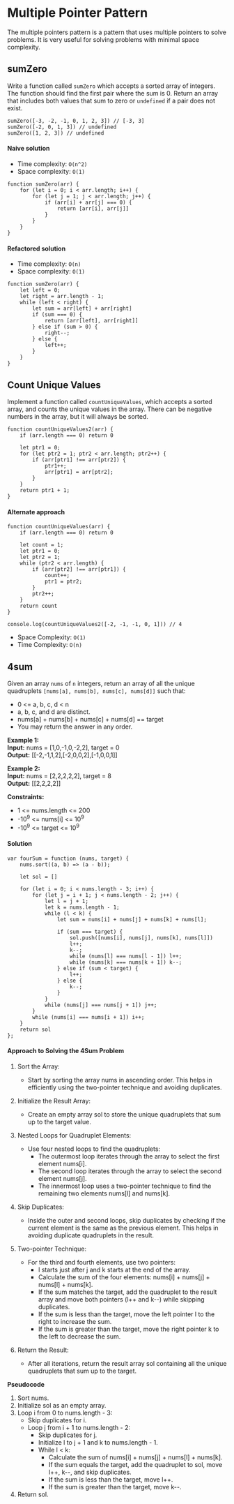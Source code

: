 # Multiple Pointer Pattern

The multiple pointers pattern is a pattern that uses multiple pointers to solve problems. It is very useful for solving problems with minimal space complexity.

## sumZero

Write a function called `sumZero` which accepts a sorted array of integers. The function should find the first pair where the sum is 0. Return an array that includes both values that sum to zero or `undefined` if a pair does not exist.

```
sumZero([-3, -2, -1, 0, 1, 2, 3]) // [-3, 3]
sumZero([-2, 0, 1, 3]) // undefined
sumZero([1, 2, 3]) // undefined
```

#### Naive solution

- Time complexity: `O(n^2)`
- Space complexity: `O(1)`

```
function sumZero(arr) {
    for (let i = 0; i < arr.length; i++) {
        for (let j = 1; j < arr.length; j++) {
            if (arr[i] + arr[j] === 0) {
                return [arr[i], arr[j]]
            }
        }
    }
}
```

#### Refactored solution

- Time complexity: `O(n)`
- Space complexity: `O(1)`

```
function sumZero(arr) {
    let left = 0;
    let right = arr.length - 1;
    while (left < right) {
        let sum = arr[left] + arr[right]
        if (sum === 0) {
            return [arr[left], arr[right]]
        } else if (sum > 0) {
            right--;
        } else {
            left++;
        }
    }
}
```

## Count Unique Values

Implement a function called `countUniqueValues`, which accepts a sorted array, and counts the unique values in the array. There can be negative numbers in the array, but it will always be sorted.

```
function countUniqueValues2(arr) {
    if (arr.length === 0) return 0

    let ptr1 = 0;
    for (let ptr2 = 1; ptr2 < arr.length; ptr2++) {
        if (arr[ptr1] !== arr[ptr2]) {
            ptr1++;
            arr[ptr1] = arr[ptr2];
        }
    }
    return ptr1 + 1;
}
```

#### Alternate approach

```
function countUniqueValues(arr) {
    if (arr.length === 0) return 0

    let count = 1;
    let ptr1 = 0;
    let ptr2 = 1;
    while (ptr2 < arr.length) {
        if (arr[ptr2] !== arr[ptr1]) {
            count++;
            ptr1 = ptr2;
        }
        ptr2++;
    }
    return count
}

console.log(countUniqueValues2([-2, -1, -1, 0, 1])) // 4
```

- Space Complexity: `O(1)`
- Time Complexity: `O(n)`



## 4sum

Given an array `nums` of `n` integers, return an array of all the unique quadruplets `[nums[a], nums[b], nums[c], nums[d]]` such that:

- 0 <= a, b, c, d < n
- a, b, c, and d are distinct.
- nums[a] + nums[b] + nums[c] + nums[d] == target
- You may return the answer in any order.

**Example 1:**<br>
__Input:__ nums = [1,0,-1,0,-2,2], target = 0<br>
__Output:__ [[-2,-1,1,2],[-2,0,0,2],[-1,0,0,1]]

**Example 2:**<br>
__Input:__ nums = [2,2,2,2,2], target = 8<br>
__Output:__ [[2,2,2,2]]

**Constraints:**
- 1 <= nums.length <= 200
- -10<sup>9</sup> <= nums[i] <= 10<sup>9</sup>
- -10<sup>9</sup> <= target <= 10<sup>9</sup>


#### Solution

```
var fourSum = function (nums, target) {
    nums.sort((a, b) => (a - b));

    let sol = []

    for (let i = 0; i < nums.length - 3; i++) {
        for (let j = i + 1; j < nums.length - 2; j++) {
            let l = j + 1;
            let k = nums.length - 1;
            while (l < k) {
                let sum = nums[i] + nums[j] + nums[k] + nums[l];

                if (sum === target) {
                    sol.push([nums[i], nums[j], nums[k], nums[l]])
                    l++;
                    k--;
                    while (nums[l] === nums[l - 1]) l++;
                    while (nums[k] === nums[k + 1]) k--;
                } else if (sum < target) {
                    l++;
                } else {
                    k--;
                }
            }
            while (nums[j] === nums[j + 1]) j++;
        }
        while (nums[i] === nums[i + 1]) i++;
    }
    return sol
};
```


#### Approach to Solving the 4Sum Problem

1. Sort the Array:
    - Start by sorting the array nums in ascending order. This helps in efficiently using the two-pointer technique and avoiding duplicates.

2. Initialize the Result Array:
    - Create an empty array sol to store the unique quadruplets that sum up to the target value.

3. Nested Loops for Quadruplet Elements:
    - Use four nested loops to find the quadruplets:
        - The outermost loop iterates through the array to select the first element nums[i].
        - The second loop iterates through the array to select the second element nums[j].
        - The innermost loop uses a two-pointer technique to find the remaining two elements nums[l] and nums[k].

4. Skip Duplicates:
    - Inside the outer and second loops, skip duplicates by checking if the current element is the same as the previous element. This helps in avoiding duplicate quadruplets in the result.

5. Two-pointer Technique:
    - For the third and fourth elements, use two pointers:
        - l starts just after j and k starts at the end of the array.
        - Calculate the sum of the four elements: nums[i] + nums[j] + nums[l] + nums[k].
        - If the sum matches the target, add the quadruplet to the result array and move both pointers (l++ and k--) while skipping duplicates.
        - If the sum is less than the target, move the left pointer l to the right to increase the sum.
        - If the sum is greater than the target, move the right pointer k to the left to decrease the sum.

6. Return the Result:
    - After all iterations, return the result array sol containing all the unique quadruplets that sum up to the target.

**Pseudocode**

1. Sort nums.
2. Initialize sol as an empty array.
3. Loop i from 0 to nums.length - 3:
    - Skip duplicates for i.
    - Loop j from i + 1 to nums.length - 2:
        - Skip duplicates for j.
        - Initialize l to j + 1 and k to nums.length - 1.
        - While l < k:
            - Calculate the sum of nums[i] + nums[j] + nums[l] + nums[k].
            - If the sum equals the target, add the quadruplet to sol, move l++, k--, and skip duplicates.
            - If the sum is less than the target, move l++.
            - If the sum is greater than the target, move k--.
4. Return sol.
